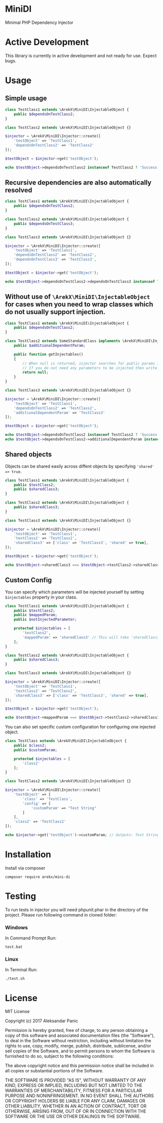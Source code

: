 # MiniDI
Minimal PHP Dependency Injector

# Active Development

This library is currently in active development and not ready for use. Expect bugs.

# Usage

## Simple usage

```php
class TestClass1 extends \ArekX\MiniDI\InjectableObject {
	public $dependsOnTestClass2;
}

class TestClass2 extends \ArekX\MiniDI\InjectableObject {}

$injector = \ArekX\MiniDI\Injector::create([
	'testObject' => 'TestClass1',
	'dependsOnTestClass2' => 'TestClass2'
]);

$testObject = $injector->get('testObject');

echo $testObject->dependsOnTestClass2 instanceof TestClass2 ? 'Success!' : 'Fail'; // Outputs: Success!
```

## Recursive dependencies are also automatically resolved

```php
class TestClass1 extends \ArekX\MiniDI\InjectableObject {
	public $dependsOnTestClass2;
}

class TestClass2 extends \ArekX\MiniDI\InjectableObject {
	public $dependsOnTestClass3;
}

class TestClass3 extends \ArekX\MiniDI\InjectableObject {}

$injector = \ArekX\MiniDI\Injector::create([
	'testObject' => 'TestClass1',
	'dependsOnTestClass2' => 'TestClass2',
	'dependsOnTestClass3' => 'TestClass3',
]);

$testObject = $injector->get('testObject');

echo $testObject->dependsOnTestClass2->dependsOnTestClass3 instanceof TestClass3 ? 'Success!' : 'Fail'; // Outputs: Success!
```

## Without use of `\ArekX\MiniDI\InjectableObject` for cases when you need to wrap classes which do not usually support injection.

```php
class TestClass1 extends \ArekX\MiniDI\InjectableObject {
	public $dependsOnTestClass2;
}

class TestClass2 extends SomeStandardClass implements \ArekX\MiniDI\Injectable {
	public $additionalDependentParam;

	public function getInjectables()
	{
		// When null is returned, injector searches for public params in this instance.
		// If you do not need any parameters to be injected then write `return []`.
		return null;
	}
}

class TestClass3 extends \ArekX\MiniDI\InjectableObject {}

$injector = \ArekX\MiniDI\Injector::create([
	'testObject' => 'TestClass1',
	'dependsOnTestClass2' => 'TestClass2',
	'additionalDependentParam' => 'TestClass3'
]);

$testObject = $injector->get('testObject');

echo $testObject->dependsOnTestClass2 instanceof TestClass2 ? 'Success!' : 'Fail'; // Outputs: Success!
echo $testObject->dependsOnTestClass2->additionalDependentParam instanceof TestClass3 ? 'Success!' : 'Fail'; // Outputs: Success!
```

## Shared objects

Objects can be shared easily across diffent objects by specifying `'shared' => true`.

```php
class TestClass1 extends \ArekX\MiniDI\InjectableObject {
	public $testClass2;
	public $sharedClass3;
}

class TestClass2 extends \ArekX\MiniDI\InjectableObject {
	public $sharedClass3;
}

class TestClass3 extends \ArekX\MiniDI\InjectableObject {}

$injector = \ArekX\MiniDI\Injector::create([
	'testObject' => 'TestClass1',
	'testClass2' => 'TestClass2',
	'sharedClass3' => ['class' => 'TestClass3', 'shared' => true],
]);

$testObject = $injector->get('testObject');

echo $testObject->sharedClass3 === $testObject->testClass2->sharedClass3 ? 'Same shared classes!' : 'Fail'; // Outputs: Same shared classes!
```

## Custom Config

You can specify which parameters will be injected yourself by setting `$injectables` property in your class.

```php
class TestClass1 extends \ArekX\MiniDI\InjectableObject {
	public $testClass2;
	public $mappedParam;
	public $notInjectedParameter;

	protected $injectables = [
		'testClass2',
		'mappedParam' => 'sharedClass3' // This will take 'sharedClass3' from injector and put it into $mapppedParam of this class.
	];
}

class TestClass2 extends \ArekX\MiniDI\InjectableObject {
	public $sharedClass3;
}

class TestClass3 extends \ArekX\MiniDI\InjectableObject {}

$injector = \ArekX\MiniDI\Injector::create([
	'testObject' => 'TestClass1',
	'testClass2' => 'TestClass2',
	'sharedClass3' => ['class' => 'TestClass3', 'shared' => true],
]);

$testObject = $injector->get('testObject');

echo $testObject->mappedParam === $testObject->testClass2->sharedClass3 ? 'Same shared classes!' : 'Fail'; // Outputs: Same shared classes!
```

You can also set specific custom configuration for configuring one injected object.

```php
class TestClass extends \ArekX\MiniDI\InjectableObject {
	public $class2;
	public $customParam;

	protected $injectables = [
		'class2'
	];
}

class TestClass2 extends \ArekX\MiniDI\InjectableObject {}

$injector = \ArekX\MiniDI\Injector::create([
	'testObject' => [
		'class' => 'TestClass',
		'config' => [
			'customParam' => "Test String"
		]
	],
	'class2' => 'TestClass2'
]);

echo $injector->get('testObject')->customParam; // Outputs: Test String
```

# Installation

Install via composer

	composer require arekx/mini-di

# Testing

To run tests in injector you will need phpunit.phar in the directory of the project. 
Please run following command in cloned folder:

### Windows

In Command Prompt Run:

	test.bat

### Linux

In Terminal Run:

	./test.sh

# License

MIT License

Copyright (c) 2017 Aleksandar Panic

Permission is hereby granted, free of charge, to any person obtaining a copy
of this software and associated documentation files (the "Software"), to deal
in the Software without restriction, including without limitation the rights
to use, copy, modify, merge, publish, distribute, sublicense, and/or sell
copies of the Software, and to permit persons to whom the Software is
furnished to do so, subject to the following conditions:

The above copyright notice and this permission notice shall be included in all
copies or substantial portions of the Software.

THE SOFTWARE IS PROVIDED "AS IS", WITHOUT WARRANTY OF ANY KIND, EXPRESS OR
IMPLIED, INCLUDING BUT NOT LIMITED TO THE WARRANTIES OF MERCHANTABILITY,
FITNESS FOR A PARTICULAR PURPOSE AND NONINFRINGEMENT. IN NO EVENT SHALL THE
AUTHORS OR COPYRIGHT HOLDERS BE LIABLE FOR ANY CLAIM, DAMAGES OR OTHER
LIABILITY, WHETHER IN AN ACTION OF CONTRACT, TORT OR OTHERWISE, ARISING FROM,
OUT OF OR IN CONNECTION WITH THE SOFTWARE OR THE USE OR OTHER DEALINGS IN THE
SOFTWARE.